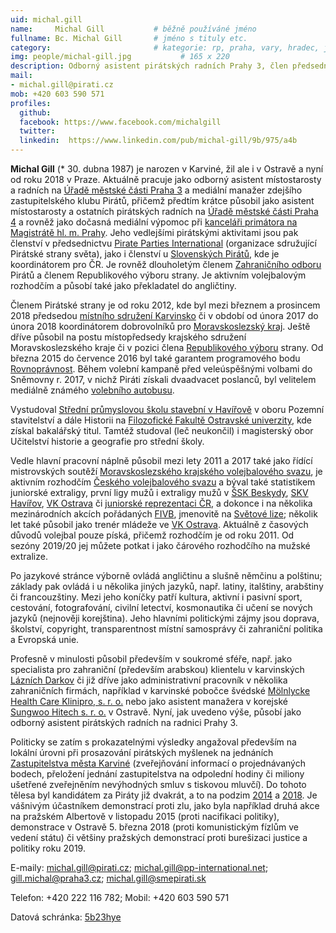 ```yaml
---
uid: michal.gill
name:     Michal Gill      		# běžně používáné jméno
fullname: Bc. Michal Gill  		# jméno s tituly etc.
category:                  		# kategorie: rp, praha, vary, hradec, jmk, senat
img: people/michal-gill.jpg           # 165 x 220
description: Odborný asistent pirátských radních Prahy 3, člen předsednictva Pirate Parties International # kratký popis, max 160 znaků
mail:
- michal.gill@pirati.cz
mob: +420 603 590 571
profiles:
  github:
  facebook:	https://www.facebook.com/michalgill			
  twitter:
  linkedin:  https://www.linkedin.com/pub/michal-gill/9b/975/a4b
---
```



**Michal Gill** (* 30. dubna 1987) je narozen v Karviné, žil ale i v Ostravě a nyní od roku 2018 v Praze. Aktuálně pracuje jako odborný asistent místostarosty a radních na [Úřadě městské části Praha 3](https://www.praha3.cz/urad/telefonni-seznam//case:profile/parentGroup:b0cdf2fed70f230e2f7aaf2ab929316d/hash:0891588ad6e6d43a634f0ca1b15ee9a2) a mediální manažer zdejšího zastupitelského klubu Pirátů, přičemž předtím krátce působil jako asistent místostarosty a ostatních pirátských radních na [Úřadě městské části Praha 4](http://www.praha4.cz/appo/card/307/Gill-Michal.html) a rovněž jako dočasná mediální výpomoc při [kanceláři primátora na Magistrátě hl. m. Prahy](http://www.praha.eu/jnp/cz/o_meste/magistrat/odbory/index.html?divisionId=158). Jeho vedlejšími pirátskými aktivitami jsou pak členství v předsednictvu [Pirate Parties International](https://pp-international.net/) (organizace sdružující Pirátské strany světa), jako i členství u [Slovenských Pirátů](https://www.smepirati.sk/about-us), kde je koordinátorem pro ČR. Je rovněž dlouholetým členem [Zahraničního odboru](https://wiki.pirati.cz/zo/start) Pirátů a členem Republikového výboru strany. Je aktivním volejbalovým rozhodčím a působí také jako překladatel do angličtiny.

Členem Pirátské strany je od roku 2012, kde byl mezi březnem a prosincem 2018 předsedou [místního sdružení Karvinsko](https://www.pirati.cz/regiony/moravskoslezsko/karvinsko/start) či v období od února 2017 do února 2018 koordinátorem dobrovolníků pro [Moravskoslezský kraj](https://www.pirati.cz/piznam/kraje/msk/start). Ještě dříve působil na postu místopředsedy krajského sdružení Moravskoslezského kraje či v pozici člena [Republikového výboru](https://www.pirati.cz/rv/start) strany. Od března 2015 do července 2016 byl také garantem programového bodu [Rovnoprávnost](https://www.pirati.cz/program/rovnopravnost). Během volební kampaně před veleúspěšnými volbami do Sněmovny r. 2017, v nichž Piráti získali dvaadvacet poslanců, byl velitelem mediálně známého [volebního autobusu](https://www.youtube.com/watch?v=5f0-nQLHHM4).

Vystudoval [Střední průmyslovou školu stavební v Havířově](http://www.ssstav-havirov.cz/) v oboru Pozemní stavitelství a dále Historii na [Filozofické Fakultě Ostravské univerzity](http://ff.osu.cz/), kde získal bakalářský titul. Tamtéž studoval (leč neukončil) i magisterský obor Učitelství historie a geografie pro střední školy.

Vedle hlavní pracovní náplně působil mezi lety 2011 a 2017 také jako řídící mistrovských soutěží [Moravskoslezského krajského volejbalového svazu](http://ms.cvf.cz/kontakty/komise/sportovne-technicka-komise-stk), je aktivním rozhodčím [Českého volejbalového svazu](http://www.cvf.cz/rozhodci/listiny/?listina=-1&kraj=0&jmeno=gill) a býval také statistikem juniorské extraligy, první ligy mužů i extraligy mužů v [ŠSK Beskydy](http://sskbeskydy.cz/), [SKV Havířov](http://volejbal-havirov.cz/), [VK Ostrava](http://vkostrava.eu/) či [juniorské reprezentaci ČR](http://www.volejbal-juniori.cz/tym/), a dokonce i na několika mezinárodních akcích pořádaných [FIVB](http://www.fivb.com/en), jmenovitě na [Světové lize](http://worldleague.2017.fivb.com/en); několik let také působil jako trenér mládeže ve [VK Ostrava](http://vkostrava.eu/). Aktuálně z časových důvodů volejbal pouze píská, přičemž rozhodčím je od roku 2011. Od sezóny 2019/20 jej můžete potkat i jako čárového rozhodčího na mužské extralize.

Po jazykové stránce výborně ovládá angličtinu a slušně němčinu a polštinu; základy pak ovládá i u několika jiných jazyků, např. latiny, italštiny, arabštiny či francouzštiny. Mezi jeho koníčky patří kultura, aktivní i pasivní sport, cestování, fotografování, civilní letectví, kosmonautika či učení se nových jazyků (nejnověji korejština). Jeho hlavními politickými zájmy jsou doprava, školství, copyright, transparentnost místní samosprávy či zahraniční politika a Evropská unie.

Profesně v minulosti působil především v soukromé sféře, např. jako specialista pro zahraniční (především arabskou) klientelu v karvinských [Lázních Darkov](http://www.darkov.cz/) či již dříve jako administrativní pracovník v několika zahraničních firmách, například v karvinské pobočce švédské [Mölnlycke Health Care Klinipro, s. r. o.](http://www.molnlycke.cz/) nebo jako asistent manažera v korejské [Sungwoo Hitech s. r. o.](http://www.swhitech.cz/) v Ostravě. Nyní, jak uvedeno výše, působí jako odborný asistent pirátských radních na radnici Prahy 3.

Politicky se zatím s prokazatelnými výsledky angažoval především na lokální úrovni při prosazování pirátských myšlenek na jednáních [Zastupitelstva města Karviné](http://www.karvina.cz/magistrat/zasedani) (zveřejňování informací o projednávaných bodech, přeložení jednání zastupitelstva na odpolední hodiny či miliony ušetřené zveřejněním nevýhodných smluv s tiskovou mluvčí). Do tohoto tělesa byl kandidátem za Piráty již dvakrát, a to na podzim [2014](https://volby.cz/pls/kv2014/kv1111?xjazyk=CZ&xid=0&xdz=3&xnumnuts=8103&xobec=598917&xstat=0&xvyber=0) a [2018](https://volby.cz/pls/kv2018/kv1111?xjazyk=CZ&xid=1&xdz=3&xnumnuts=8103&xobec=598917&xstat=0&xvyber=0). Je vášnivým účastníkem demonstrací proti zlu, jako byla například druhá akce na pražském Albertově v listopadu 2015 (proti nacifikaci politiky), demonstrace v Ostravě 5. března 2018 (proti komunistickým fízlům ve vedení státu) či většiny pražských demonstrací proti burešizaci justice a politiky roku 2019.

E-maily: michal.gill@pirati.cz; michal.gill@pp-international.net; gill.michal@praha3.cz; michal.gill@smepirati.sk

Telefon: +420 222 116 782; Mobil: +420 603 590 571

Datová schránka: [5b23hye](https://www.mojedatovaschranka.cz/sds/detail.do?dbid=5b23hye)
